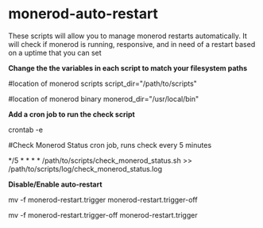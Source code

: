 # monerod-auto-restart

These scripts will allow you to manage monerod restarts automatically.
It will check if monerod is running, responsive, and in need of a restart based on a uptime that you can set

**Change the the variables in each script to match your filesystem paths**

#location of monerod scripts
script_dir="/path/to/scripts"

#location of monerod binary
monerod_dir="/usr/local/bin"

**Add a cron job to run the check script**

crontab -e

#Check Monerod Status cron job, runs check every 5 minutes

*/5 * * * * /path/to/scripts/check_monerod_status.sh >> /path/to/scripts/log/check_monerod_status.log

**Disable/Enable auto-restart**

mv -f monerod-restart.trigger monerod-restart.trigger-off

mv -f monerod-restart.trigger-off monerod-restart.trigger
